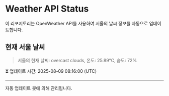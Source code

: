 
# Weather API Status

이 리포지토리는 OpenWeather API를 사용하여 서울의 날씨 정보를 자동으로 업데이트합니다.

## 현재 서울 날씨
> 서울의 현재 날씨: overcast clouds, 온도: 25.89°C, 습도: 72%

⏳ 업데이트 시간: 2025-08-09 08:16:00 (UTC)

---
자동 업데이트 봇에 의해 관리됩니다.
